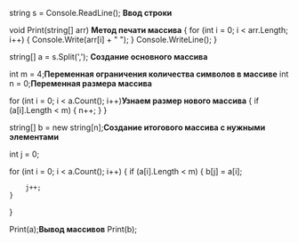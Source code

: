 string s = Console.ReadLine(); **Ввод строки**

void Print(string[] arr)     **Метод печати  массива**
{
    for (int i = 0; i < arr.Length; i++)
    {
        Console.Write(arr[i] + " ");
    }
    Console.WriteLine();
}

string[] a = s.Split(','); **Создание основного массива**


int m = 4;**Переменная ограничения количества символов в массиве**
int n = 0;**Переменная размера массива**


for (int i = 0; i < a.Count(); i++)**Узнаем размер нового массива**
{
    if (a[i].Length < m)
    {
        n++;
    }
}

string[] b = new string[n];**Создание итогового массива с нужными элементами**

int j = 0;

for (int i = 0; i < a.Count(); i++)
{
    if (a[i].Length < m)
    {
        b[j] = a[i];

        j++;
    }
}


Print(a);**Вывод массивов**
Print(b);
